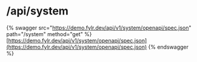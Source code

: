 # /api/system

{% swagger src="https://demo.fylr.dev/api/v1/system/openapi/spec.json" path="/system" method="get" %}
[https://demo.fylr.dev/api/v1/system/openapi/spec.json](https://demo.fylr.dev/api/v1/system/openapi/spec.json)
{% endswagger %}
